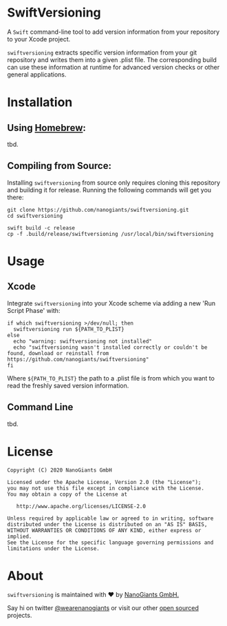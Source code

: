 # SwiftVersioning

A `Swift` command-line tool to add version information from your repository to your Xcode project.

`swiftversioning` extracts specific version information from your git repository and writes them into a given .plist file. The corresponding build can use these information at runtime for advanced version checks or other general applications.

# Installation

## Using [Homebrew](http://brew.sh/):

tbd.

## Compiling from Source:

Installing `swiftversioning` from source only requires cloning this repository and building it for release. Running the following commands will get you there:
```
git clone https://github.com/nanogiants/swiftversioning.git
cd swiftversioning

swift build -c release
cp -f .build/release/swiftversioning /usr/local/bin/swiftversioning
```

# Usage

## Xcode

Integrate `swiftversioning` into your Xcode scheme via adding a new 'Run Script Phase' with:
```
if which swiftversioning >/dev/null; then
  swiftversioning run ${PATH_TO_PLIST}
else
  echo "warning: swiftversioning not installed"
  echo "swiftversioning wasn't installed correctly or couldn't be found, download or reinstall from https://github.com/nanogiants/swiftversioning"
fi
```
Where `${PATH_TO_PLIST}` the path to a .plist file is from which you want to read the freshly saved version information.

## Command Line

tbd.

# License
```
Copyright (C) 2020 NanoGiants GmbH

Licensed under the Apache License, Version 2.0 (the "License");
you may not use this file except in compliance with the License.
You may obtain a copy of the License at

   http://www.apache.org/licenses/LICENSE-2.0

Unless required by applicable law or agreed to in writing, software
distributed under the License is distributed on an "AS IS" BASIS,
WITHOUT WARRANTIES OR CONDITIONS OF ANY KIND, either express or implied.
See the License for the specific language governing permissions and
limitations under the License.
```

# About

`swiftversioning` is maintained with :heart: by [NanoGiants GmbH.](https://www.nanogiants.de/)

Say hi on twitter [@wearenanogiants](https://twitter.com/wearenanogiants) or visit our other [open sourced](https://www.github.com/nanogiants/) projects.

